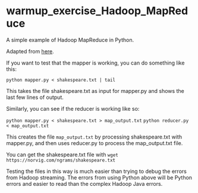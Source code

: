 # warmup_exercise_Hadoop_MapReduce
A simple example of Hadoop MapReduce in Python.

Adapted from [here](http://www.science.smith.edu/dftwiki/index.php/Hadoop_Tutorial_2_--_Running_WordCount_in_Python).


If you want to test that the mapper is working, you can do something like this:

`python mapper.py < shakespeare.txt | tail`

This takes the file shakespeare.txt as input for mapper.py and shows the last few lines of output.

Similarly, you can see if the reducer is working like so:

`python mapper.py < shakespeare.txt > map_output.txt`
`python reducer.py < map_output.txt`

This creates the file `map_output.txt` by processing shakespeare.txt with mapper.py, and then uses reducer.py to process the map_output.txt file. 

You can get the shakespeare.txt file with `wget https://norvig.com/ngrams/shakespeare.txt`

Testing the files in this way is much easier than trying to debug the errors from Hadoop streaming.  The errors from using Python above will be Python errors and easier to read than the complex Hadoop Java errors.
